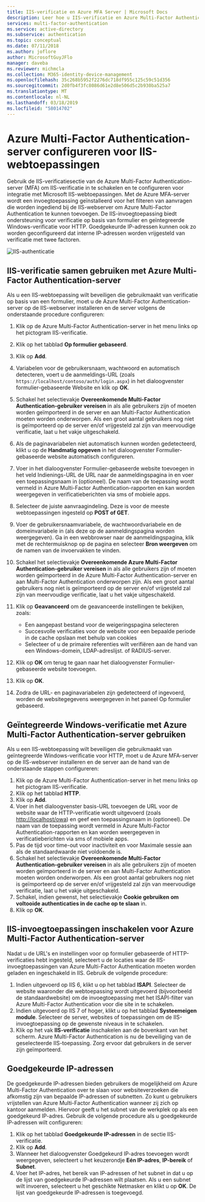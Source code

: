 ```yaml
---
title: IIS-verificatie en Azure MFA Server | Microsoft Docs
description: Leer hoe u IIS-verificatie en Azure Multi-Factor Authentication-server implementeert.
services: multi-factor-authentication
ms.service: active-directory
ms.subservice: authentication
ms.topic: conceptual
ms.date: 07/11/2018
ms.author: joflore
author: MicrosoftGuyJFlo
manager: daveba
ms.reviewer: michmcla
ms.collection: M365-identity-device-management
ms.openlocfilehash: 35c268b5952f2276dc718df955c125c59c51d356
ms.sourcegitcommit: 2d0fb4f3fc8086d61e2d8e506d5c2b930ba525a7
ms.translationtype: MT
ms.contentlocale: nl-NL
ms.lasthandoff: 03/18/2019
ms.locfileid: "58014702"
---
```

# <a name="configure-azure-multi-factor-authentication-server-for-iis-web-apps"></a>Azure Multi-Factor Authentication-server configureren voor IIS-webtoepassingen

Gebruik de IIS-verificatiesectie van de Azure Multi-Factor Authentication-server (MFA) om IIS-verificatie in te schakelen en te configureren voor integratie met Microsoft IIS-webtoepassingen. Met de Azure MFA-server wordt een invoegtoepassing geïnstalleerd voor het filteren van aanvragen die worden ingediend bij de IIS-webserver om Azure Multi-Factor Authentication te kunnen toevoegen. De IIS-invoegtoepassing biedt ondersteuning voor verificatie op basis van formulier en geïntegreerde Windows-verificatie voor HTTP. Goedgekeurde IP-adressen kunnen ook zo worden geconfigureerd dat interne IP-adressen worden vrijgesteld van verificatie met twee factoren.

![IIS-authenticatie](./media/howto-mfaserver-iis/iis.png)

## <a name="using-form-based-iis-authentication-with-azure-multi-factor-authentication-server"></a>IIS-verificatie samen gebruiken met Azure Multi-Factor Authentication-server
Als u een IIS-webtoepassing wilt beveiligen die gebruikmaakt van verificatie op basis van een formulier, moet u de Azure Multi-Factor Authentication-server op de IIS-webserver installeren en de server volgens de onderstaande procedure configureren:

1. Klik op de Azure Multi-Factor Authentication-server in het menu links op het pictogram IIS-verificatie.
2. Klik op het tabblad **Op formulier gebaseerd**.
3. Klik op **Add**.
4. Variabelen voor de gebruikersnaam, wachtwoord en automatisch detecteren, voert u de aanmeldings-URL (zoals `https://localhost/contoso/auth/login.aspx`) in het dialoogvenster formulier-gebaseerde Website en klik op **OK**.
5. Schakel het selectievakje **Overeenkomende Multi-Factor Authentication-gebruiker vereisen** in als alle gebruikers zijn of moeten worden geïmporteerd in de server en aan Multi-Factor Authentication moeten worden onderworpen. Als een groot aantal gebruikers nog niet is geïmporteerd op de server en/of vrijgesteld zal zijn van meervoudige verificatie, laat u het vakje uitgeschakeld.
6. Als de paginavariabelen niet automatisch kunnen worden gedetecteerd, klikt u op de **Handmatig opgeven** in het dialoogvenster Formulier-gebaseerde website automatisch configureren.
7. Voer in het dialoogvenster Formulier-gebaseerde website toevoegen in het veld Indienings-URL de URL naar de aanmeldingspagina in en voer een toepassingsnaam in (optioneel). De naam van de toepassing wordt vermeld in Azure Multi-Factor Authentication-rapporten en kan worden weergegeven in verificatieberichten via sms of mobiele apps.
8. Selecteer de juiste aanvraagindeling. Deze is voor de meeste webtoepassingen ingesteld op **POST of GET**.
9. Voer de gebruikersnaamvariabele, de wachtwoordvariabele en de domeinvariabele in (als deze op de aanmeldingspagina worden weergegeven). Ga in een webbrowser naar de aanmeldingspagina, klik met de rechtermuisknop op de pagina en selecteer **Bron weergeven** om de namen van de invoervakken te vinden.
10. Schakel het selectievakje **Overeenkomende Azure Multi-Factor Authentication-gebruiker vereisen** in als alle gebruikers zijn of moeten worden geïmporteerd in de Azure Multi-Factor Authentication-server en aan Multi-Factor Authentication onderworpen zijn. Als een groot aantal gebruikers nog niet is geïmporteerd op de server en/of vrijgesteld zal zijn van meervoudige verificatie, laat u het vakje uitgeschakeld.
11. Klik op **Geavanceerd** om de geavanceerde instellingen te bekijken, zoals:

    - Een aangepast bestand voor de weigeringspagina selecteren
    - Succesvolle verificaties voor de website voor een bepaalde periode in de cache opslaan met behulp van cookies
    - Selecteer of u de primaire referenties wilt verifiëren aan de hand van een Windows-domein, LDAP-adreslijst. of RADIUS-server.

12. Klik op **OK** om terug te gaan naar het dialoogvenster Formulier-gebaseerde website toevoegen.
13. Klik op **OK**.
14. Zodra de URL- en paginavariabelen zijn gedetecteerd of ingevoerd, worden de websitegegevens weergegeven in het paneel Op formulier gebaseerd.

## <a name="using-integrated-windows-authentication-with-azure-multi-factor-authentication-server"></a>Geïntegreerde Windows-verificatie met Azure Multi-Factor Authentication-server gebruiken
Als u een IIS-webtoepassing wilt beveiligen die gebruikmaakt van geïntegreerde Windows-verificatie voor HTTP, moet u de Azure MFA-server op de IIS-webserver installeren en de server aan de hand van de onderstaande stappen configureren:

1. Klik op de Azure Multi-Factor Authentication-server in het menu links op het pictogram IIS-verificatie.
2. Klik op het tabblad **HTTP**.
3. Klik op **Add**.
4. Voer in het dialoogvenster basis-URL toevoegen de URL voor de website waar de HTTP-verificatie wordt uitgevoerd (zoals <http://localhost/owa>) en geef een toepassingsnaam in (optioneel). De naam van de toepassing wordt vermeld in Azure Multi-Factor Authentication-rapporten en kan worden weergegeven in verificatieberichten via sms of mobiele apps.
5. Pas de tijd voor time-out voor inactiviteit en voor Maximale sessie aan als de standaardwaarde niet voldoende is.
6. Schakel het selectievakje **Overeenkomende Multi-Factor Authentication-gebruiker vereisen** in als alle gebruikers zijn of moeten worden geïmporteerd in de server en aan Multi-Factor Authentication moeten worden onderworpen. Als een groot aantal gebruikers nog niet is geïmporteerd op de server en/of vrijgesteld zal zijn van meervoudige verificatie, laat u het vakje uitgeschakeld.
7. Schakel, indien gewenst, het selectievakje **Cookie gebruiken om voltooide authenticaties in de cache op te slaan** in.
8. Klik op **OK**.

## <a name="enable-iis-plug-ins-for-azure-multi-factor-authentication-server"></a>IIS-invoegtoepassingen inschakelen voor Azure Multi-Factor Authentication-server
Nadat u de URL's en instellingen voor op formulier gebaseerde of HTTP-verificaties hebt ingesteld, selecteert u de locaties waar de IIS-invoegtoepassingen van Azure Multi-Factor Authentication moeten worden geladen en ingeschakeld in IIS. Gebruik de volgende procedure:

1. Indien uitgevoerd op IIS 6, klikt u op het tabblad **ISAPI**. Selecteer de website waaronder die webtoepassing wordt uitgevoerd (bijvoorbeeld de standaardwebsite) om de invoegtoepassing met het ISAPI-filter van Azure Multi-Factor Authentication voor die site in te schakelen.
2. Indien uitgevoerd op IIS 7 of hoger, klikt u op het tabblad **Systeemeigen module**. Selecteer de server, websites of toepassingen om de IIS-invoegtoepassing op de gewenste niveaus in te schakelen.
3. Klik op het vak **IIS-verificatie** inschakelen aan de bovenkant van het scherm. Azure Multi-Factor Authentication is nu de beveiliging van de geselecteerde IIS-toepassing. Zorg ervoor dat gebruikers in de server zijn geïmporteerd.

## <a name="trusted-ips"></a>Goedgekeurde IP-adressen
De goedgekeurde IP-adressen bieden gebruikers de mogelijkheid om Azure Multi-Factor Authentication over te slaan voor websiteverzoeken die afkomstig zijn van bepaalde IP-adressen of subnetten. Zo kunt u gebruikers vrijstellen van Azure Multi-Factor Authentication wanneer zij zich op kantoor aanmelden. Hiervoor geeft u het subnet van de werkplek op als een goedgekeurd IP-adres. Gebruik de volgende procedure als u goedgekeurde IP-adressen wilt configureren:

1. Klik op het tabblad **Goedgekeurde IP-adressen** in de sectie IIS-verificatie.
2. Klik op **Add**.
3. Wanneer het dialoogvenster Goedgekeurd IP-adres toevoegen wordt weergegeven, selecteert u het keuzerondje **Eén IP-adres**, **IP-bereik** of **Subnet**.
4. Voer het IP-adres, het bereik van IP-adressen of het subnet in dat u op de lijst van goedgekeurde IP-adressen wilt plaatsen. Als u een subnet wilt invoeren, selecteert u het geschikte Netmasker en klikt u op **OK**. De lijst van goedgekeurde IP-adressen is toegevoegd.

